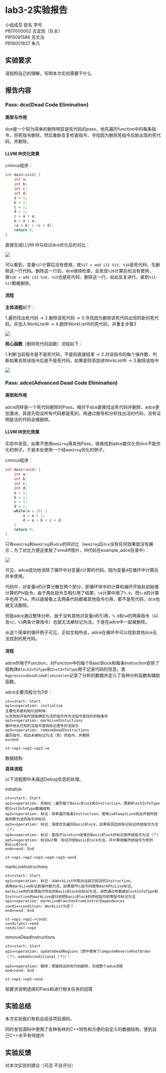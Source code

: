 # lab3-2实验报告

小组成员 姓名 学号  
PB17000002 古宜民（队长）  
PB15081586 苏文治  
PB16001837 朱凡  


## 实验要求

请按照自己的理解，写明本次实验需要干什么

## 报告内容

### Pass: dce(Dead Code Elimination)

#### 类型与作用

dce是一个较为简单的删除明显是死代码的pass，他先遍历function中的每条指令，将死指令删除，然后重新反复检查指令，寻找因为删除死指令后新出现的死代码，并删除。

#### LLVM IR优化效果

cminus程序：

```c
int main(void) {
	int a;
	int b;
	int c;
	int d;
	a = 1;
	b = 1;
	c = 1;
	d = 1;
	c = a + a;
	b = a + a;
	(a + b) + (c + d);
	return 0;
}
```

直接生成LLVM IR与经过dce优化后的对比：

![](src/dce.png)

可以看到，变量`%17`计算后没有使用，故`%17 = add i32 %13, %16`是死代码，先删除这一行代码。删除这一行后，dce继续检查，会发现`%16`计算后也没有使用，故`%16 = add i32 %14, %15`也是死代码，删除这一行，如此反复进行，直到`%11`-`%17`都被删除。

#### 流程

**主体流程**如下：

1.遍历找出死代码 -> 2.删除该死代码 -> 3.寻找因为删除该死代码出现的新的死代码，并加入WorkList中 -> 4.删除WorkList中的死代码，并重复步骤3

![](src/dce_eliminateDeadCode.png)

**核心函数**（删除死代码函数）流程如下：

1.判断当前指令是不是死代码，不是则直接结束 -> 2.对该指令的每个操作数，判断如果去除该指令后是不是死代码，如果是则添加进WorkList中 -> 3.删除该指令

![](src/dce_DCEInstruction.png)

### Pass: adce(Advanced Dead Code Elimination)

#### 类型和作用

adce同样是一个死代码删除的Pass。相对于dce直接找出死代码并删除，adce更加激进，其首先假设所有代码都是死的，再通过推导和分析找出活的代码，没有证明是活的代码会被删除。

#### LLVM IR优化效果

实验中发现，如果不使用`mem2reg`等其他Pass，很难找到adce能优化但dce不能优化的例子。于是本处使用一个经`mem2reg`优化的例子。

cminus程序：

```c
int main(void) {
	int a;
	int b;
	int c;
	int d;
	a = 1;
	b = 1;
	c = 1;
	d = 1;
	while(a < 10) {
		a = a + 1;
		d = a + b + c + d;
	}
	return 0;
}
```

只有`mem2reg`和`mem2reg`并`adce`的IR对比（`mem2reg`后`dce`没有任何效果就没有展示；为了对比方便这里放了vimdiff图片，IR代码在example_adce目录中）：

![](./src/adce.png)

可见，adce成功地消除了循环中对变量`d`计算的代码，因为变量d在循环中计算后并未使用。

代码中，对变量`d`的计算分散在两个部分，即循环体中的计算和循环开始处初始值计算的Phi指令。由于两处指令互相引用了结果，`%4`计算中用了`%.0`，而`%.0`的计算中也用了`%4`，所以直接看上去两条代码都被其他指令引用，都不是死代码，dce也就无法删除。

但是adce通过整体分析，由于没有其他对变量`d`的引用，`%.0`和`%4`的两条指令（以及`%2`，`%3`两条计算指令）也就无法被标记为活，于是在adce中一起被删除。

从这个简单的循环例子可见，正如文档所说，adce在循环中可以找到其他dce无法找到的死代码。

#### 流程

adce作用于Function，对Function中的每个BasicBlock和每条Instruction安排了结构体`BlockInfoType`和`InstInfoType`用于记录代码的信息。类`AggressiveDeadCodeElimination`记录了分析的数据并定义了各种分析函数和辅助函数。

adce主要流程分为3步：

```flow
st=>start: Start
op1=>operation: initialize
主要任务是初始化结构体，
以及找到开始时就能确定为活的指令作为活指令查找的初始条件
op2=>operation: markLiveInstuctions
循环地从已知的活指令查找标记更多的活指令
op3=>operation: removeDeadInstructions
遍历指令，找出未被标记为活（死）的指令，并删除
e=>end

st->op1->op2->op3->e
```

数据结构



**具体流程**

以下流程图中未描述Debug信息的处理。

initialize

```flow
st=>start: Start
op1=>operation: 初始化：遍历每个BasicBlock和Instruction，更新BlockInfoType和InstInfoType数据结构
op2=>operation: 标记：简单遍历每条Instruction，使用isAlwaysLive找出开始时就能判断为活的指令并标记
op3=>operation: 标记：深度优先遍历BasicBlock，如果有回边则标记标记终结指令为活（？）
op4=>operation: 标记：查找不以return结束的BasicBlock并标记其终结指令为活（？）
op5=>operation: 标记&计算：标记开始BasicBlock为活，并计算收集终结指令为死的BasicBlock
end=>end: End

st->op1->op2->op3->op4->op5->end
```

markLiveInstructions

```flow
st=>start: Start
op1=>operation: 标记：从WorkList中取出当前已知活的Instruction，
调用markLive标记其操作数为活，如果是Phi指令则使用markPhiLive标记。
markLive同时会把指令所在的BasicBlock也标记为活，进而通过参数是BlockInfoType和Instruction的markLive递归地把BasicBlock的终结指令和等指令标记为活
op2=>operation: markLiveBranchesFromControlDependences
condi=>condition: WorkList为空？
end=>end: End

st->op1->op2->condi
condi(yes)->end
condi(no)->op1
```

removeDeadInstructions

```flow
st=>start: Start
op1=>operation: updateDeadRegions（其中使用了computeReversePostOrder（？）、makeUnconditional（？））：

op5=>operation: 删除：把被找出的死代码删除，完成整个adce流程
end=>end: End

st->op1->op5->end
```



按要求说明选择的Pass和进行相关任务的回答



## 实验总结

本次实验我们有机会阅读项目源码，

同时发现源码中使用了各种各样的C++特性和方便的自定义的数据结构，感到自己C++水平有待提升

## 实验反馈

对本次实验的建议（可选 不会评分）
